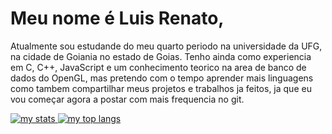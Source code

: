 # Meu nome é Luis Renato, 

Atualmente sou estudande do meu quarto periodo na universidade da UFG, na cidade de Goiania no estado de Goias.
Tenho ainda como experiencia em C, C++, JavaScript e um conhecimento teorico na area de banco de dados do OpenGL, mas pretendo com o tempo aprender mais linguagens como tambem compartilhar meus projetos e trabalhos ja feitos, 
ja que eu vou começar agora a postar com mais frequencia no git.

<a href="https://github.com/lrcordeiro007">
  <img alt="my stats"  src="https://github-readme-stats.vercel.app/api?username=lrcordeiro007&show_icons=true&theme=github_dark&include_all_commits=true&count_private=true"/>
  <img alt="my top langs" src="https://github-readme-stats.vercel.app/api/top-langs/?username=lrcordeiro007&layout=compact&langs_count=1&theme=github_dark"/>
